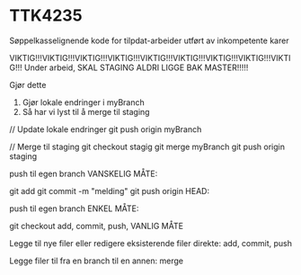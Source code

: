 # TTK4235
Søppelkasselignende kode for tilpdat-arbeider utført av inkompetente karer


VIKTIG!!!VIKTIG!!!VIKTIG!!!VIKTIG!!!VIKTIG!!!VIKTIG!!!VIKTIG!!!VIKTIG!!!VIKTIG!!!
Under arbeid, SKAL STAGING ALDRI LIGGE BAK MASTER!!!!!

Gjør dette

1) Gjør lokale endringer i myBranch
2) Så har vi lyst til å merge til staging

// Update lokale endringer
git push origin myBranch

// Merge til staging
git checkout stagig
git merge myBranch
git push origin staging





push til egen branch VANSKELIG MÅTE:

git add <fil>
git commit -m "melding"
git push origin HEAD:<branchName>
  
push til egen branch ENKEL MÅTE:

git checkout <branchName>
add, commit, push, VANLIG MÅTE
  
  
  
Legge til nye filer eller redigere eksisterende filer direkte:
add, commit, push

Legge filer til fra en branch til en annen:
merge
 
